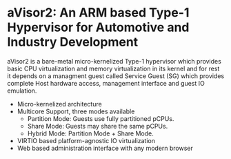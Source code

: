 # aVisor2: An ARM based Type-1 Hypervisor for Automotive and Industry Development

aVisor2 is a bare-metal micro-kernelized Type-1 hypervisor which provides basic CPU virtualization and memory virtualization in its kernel and for rest it depends on a managment guest called Service Guest (SG) which provides complete Host hardware access, management interface and guest IO emulation.

- Micro-kernelized architecture
- Multicore Support, three modes available
  - Partition Mode: Guests use fully partitioned pCPUs.
  - Share Mode: Guests may share the same pCPUs.
  - Hybrid Mode: Partition Mode + Share Mode.
- VIRTIO based platform-agnostic IO virtualization
- Web based administration interface with any modern browser
